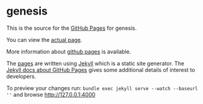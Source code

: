 genesis
=======

This is the source for the [GitHub Pages](https://pages.github.com) for genesis.

You can view the [actual page](http://tumblr.github.io/genesis/).

More information about [github pages](https://help.github.com/categories/20/articles) is available.

The [pages](http://tumblr.github.io/genesis/) are written using [Jekyll](https://help.github.com/articles/using-jekyll-with-pages) which is a static site generator. The [Jekyll docs about GitHub Pages](http://jekyllrb.com/docs/github-pages/) gives some additional details of interest to developers.

To preview your changes run:
`bundle exec jekyll serve --watch --baseurl ''`
and browse http://127.0.0.1:4000
